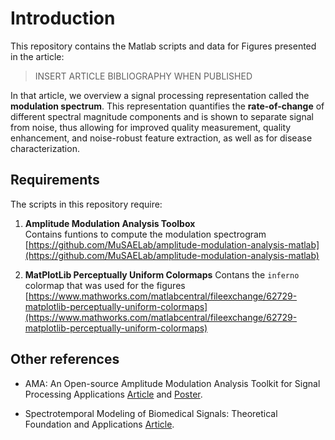 # Introduction

This repository contains the Matlab scripts and data for Figures presented in the article:

> INSERT ARTICLE BIBLIOGRAPHY WHEN PUBLISHED

In that article, we overview a signal processing representation called the **modulation spectrum**. This representation quantifies the **rate-of-change** of different spectral magnitude components and is shown to separate signal from noise, thus allowing for improved quality measurement, quality enhancement, and
noise-robust feature extraction, as well as for disease characterization.

## Requirements
The scripts in this repository require:

1. **Amplitude Modulation Analysis Toolbox**  
  Contains funtions to compute the modulation spectrogram  
  [https://github.com/MuSAELab/amplitude-modulation-analysis-matlab](https://github.com/MuSAELab/amplitude-modulation-analysis-matlab)

2. **MatPlotLib Perceptually Uniform Colormaps**
  Contans the `inferno` colormap that was used for the figures  
  [https://www.mathworks.com/matlabcentral/fileexchange/62729-matplotlib-perceptually-uniform-colormaps](https://www.mathworks.com/matlabcentral/fileexchange/62729-matplotlib-perceptually-uniform-colormaps)

## Other references
* AMA: An Open-source Amplitude Modulation Analysis Toolkit for Signal Processing Applications [Article](https://doi.org/10.1109/GlobalSIP45357.2019.8969210) and [Poster](https://www.castoriscausa.com/files/cassani_2019_amaposter.pdf).

* Spectrotemporal Modeling of Biomedical Signals: Theoretical Foundation and Applications [Article](https://www.sciencedirect.com/science/article/pii/B9780128012383999938?via%3Dihub).

